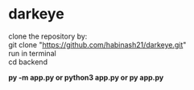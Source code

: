 # darkeye
clone the repository by: <br>
git clone "https://github.com/habinash21/darkeye.git" <br>
run in terminal <br>
  cd backend <br>

  <b> py -m app.py or python3 app.py or py app.py </b>
